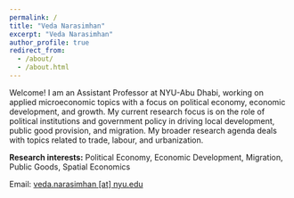```yaml
---
permalink: /
title: "Veda Narasimhan"
excerpt: "Veda Narasimhan"
author_profile: true
redirect_from: 
  - /about/
  - /about.html
---
```


Welcome! I am an Assistant Professor at NYU-Abu Dhabi, working on applied microeconomic topics with a focus on political economy, economic development, and growth. My current research focus is on the role of political institutions and government policy in driving local development, public good provision, and migration. My broader research agenda deals with topics related to trade, labour, and urbanization.

**Research interests:** Political Economy, Economic Development, Migration, Public Goods, Spatial Economics

Email: [veda.narasimhan [at] nyu.edu](mailto:veda.narasimhan@nyu.edu?subject=[GitHub]%20Source%20Han%20Sans)
